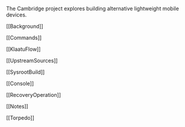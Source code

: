 The Cambridge project explores building alternative lightweight mobile devices.

[[Background]]

[[Commands]]

[[KlaatuFlow]]

[[UpstreamSources]]

[[SysrootBuild]]

[[Console]]

[[RecoveryOperation]]

[[Notes]]

[[Torpedo]]